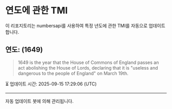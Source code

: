
# 연도에 관한 TMI

이 리포지토리는 numbersapi를 사용하여 특정 년도에 관한 TMI를 자동으로 업데이트합니다.

## 연도: (1649)
> 1649 is the year that the House of Commons of England passes an act abolishing the House of Lords, declaring that it is "useless and dangerous to the people of England" on March 19th.

⏳ 업데이트 시간: 2025-09-15 17:29:06 (UTC)

---
자동 업데이트 봇에 의해 관리됩니다.
